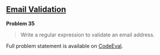 [Email Validation][ce]
----------------------

**Problem 35**

> Write a regular expression to validate an email address.

Full problem statement is available on [CodeEval][ce].

[ce]: https://www.codeeval.com/browse/35/
      "View problem statement on CodeEval"
